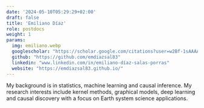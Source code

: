 ```yaml
---
date: '2024-05-10T05:29:29+02:00'
draft: false
title: 'Emiliano Díaz'
role: postdocs
weight: 1
params:
  img: emiliano.webp
  googlescholar: "https://scholar.google.com/citations?user=w2Bf-1sAAAAJ"                      
  github: "https://github.com/emdiazsal83"                                  
  linkedin: "www.linkedin.com/in/emiliano-díaz-salas-porras"                         
  website: "https://emdiazsal83.github.io/"          
---
```


My background is in statistics, machine learning and causal inference. My research interests include kernel methods, graphical models, deep learning and causal discovery with a focus on Earth system science applications.